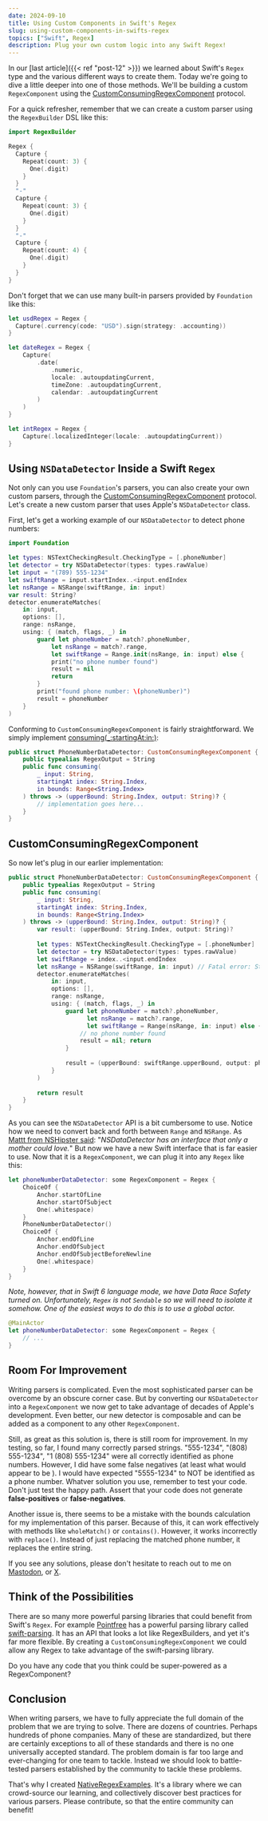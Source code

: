 ```yaml
---
date: 2024-09-10
title: Using Custom Components in Swift's Regex
slug: using-custom-components-in-swifts-regex
topics: ["Swift", Regex]
description: Plug your own custom logic into any Swift Regex!
---
```


In our [last article]({{< ref "post-12" >}}) we learned about Swift's `Regex` type and the various different ways to create them. Today we're going to dive a little deeper into one of those methods. We'll be building a custom `RegexComponent` using the [CustomConsumingRegexComponent](https://developer.apple.com/documentation/swift/customconsumingregexcomponent) protocol. 

For a quick refresher, remember that we can create a custom parser using the `RegexBuilder` DSL like this: 

```swift
import RegexBuilder 

Regex {
  Capture {
    Repeat(count: 3) {
      One(.digit)
    }
  }
  "-"
  Capture {
    Repeat(count: 3) {
      One(.digit)
    }
  }
  "-"
  Capture {
    Repeat(count: 4) {
      One(.digit)
    }
  }
}
```

Don't forget that we can use many built-in parsers provided by `Foundation` like this: 

```swift
let usdRegex = Regex {
  Capture(.currency(code: "USD").sign(strategy: .accounting))
}

let dateRegex = Regex {
    Capture(
        .date(
            .numeric,
            locale: .autoupdatingCurrent,
            timeZone: .autoupdatingCurrent,
            calendar: .autoupdatingCurrent
        )
    )
}

let intRegex = Regex {
    Capture(.localizedInteger(locale: .autoupdatingCurrent))
}
```

## Using `NSDataDetector` Inside a Swift `Regex` 
Not only can you use `Foundation`'s parsers, you can also create your own custom parsers, through the [CustomConsumingRegexComponent](https://developer.apple.com/documentation/swift/customconsumingregexcomponent) protocol. Let's create a new custom parser that uses Apple's `NSDataDetector` class. 

First, let's get a working example of our `NSDataDetector` to detect phone numbers: 

```swift
import Foundation

let types: NSTextCheckingResult.CheckingType = [.phoneNumber]
let detector = try NSDataDetector(types: types.rawValue)
let input = "(789) 555-1234"
let swiftRange = input.startIndex..<input.endIndex
let nsRange = NSRange(swiftRange, in: input) 
var result: String?
detector.enumerateMatches(
    in: input,
    options: [],
    range: nsRange,
    using: { (match, flags, _) in
        guard let phoneNumber = match?.phoneNumber,
            let nsRange = match?.range,
            let swiftRange = Range.init(nsRange, in: input) else {
            print("no phone number found")
            result = nil
            return
        }
        print("found phone number: \(phoneNumber)")
        result = phoneNumber
    }
)
```

Conforming to `CustomConsumingRegexComponent` is fairly straightforward. We simply implement [consuming(_:startingAt:in:)](https://developer.apple.com/documentation/swift/customconsumingregexcomponent/consuming(_:startingat:in:)): 

```swift
public struct PhoneNumberDataDetector: CustomConsumingRegexComponent {
    public typealias RegexOutput = String
    public func consuming(
        _ input: String,
        startingAt index: String.Index,
        in bounds: Range<String.Index>
    ) throws -> (upperBound: String.Index, output: String)? {
        // implementation goes here...
    }
}
```

## CustomConsumingRegexComponent
So now let's plug in our earlier implementation: 

```swift
public struct PhoneNumberDataDetector: CustomConsumingRegexComponent {
    public typealias RegexOutput = String
    public func consuming(
        _ input: String,
        startingAt index: String.Index,
        in bounds: Range<String.Index>
    ) throws -> (upperBound: String.Index, output: String)? {
        var result: (upperBound: String.Index, output: String)?
        
        let types: NSTextCheckingResult.CheckingType = [.phoneNumber]
        let detector = try NSDataDetector(types: types.rawValue)
        let swiftRange = index..<input.endIndex
        let nsRange = NSRange(swiftRange, in: input) // Fatal error: String index is out of bounds
        detector.enumerateMatches(
            in: input,
            options: [],
            range: nsRange,
            using: { (match, flags, _) in
                guard let phoneNumber = match?.phoneNumber,
                      let nsRange = match?.range,
                      let swiftRange = Range(nsRange, in: input) else {
                    // no phone number found
                    result = nil; return
                }
                
                result = (upperBound: swiftRange.upperBound, output: phoneNumber)
            }
        )
        
        return result
    }
}
```

As you can see the `NSDataDetector` API is a bit cumbersome to use. Notice how we need to convert back and forth between `Range` and `NSRange`. As [Mattt from NSHipster said](https://nshipster.com/nsdatadetector/): "*NSDataDetector has an interface that only a mother could love.*" But now we have a new Swift interface that is far easier to use. Now that it is a `RegexComponent`, we can plug it into any `Regex` like this: 

```swift
let phoneNumberDataDetector: some RegexComponent = Regex {
    ChoiceOf {
        Anchor.startOfLine
        Anchor.startOfSubject
        One(.whitespace)
    }
    PhoneNumberDataDetector()
    ChoiceOf {
        Anchor.endOfLine
        Anchor.endOfSubject
        Anchor.endOfSubjectBeforeNewline
        One(.whitespace)
    }
}
```

_Note, however, that in Swift 6 language mode, we have Data Race Safety turned on. Unfortunately, `Regex` is not `Sendable` so we will need to isolate it somehow. One of the easiest ways to do this is to use a global actor._ 

```swift
@MainActor
let phoneNumberDataDetector: some RegexComponent = Regex {
    // ...
}
```

## Room For Improvement
Writing parsers is complicated. Even the most sophisticated parser can be overcome by an obscure corner case. But by converting our `NSDataDetector` into a `RegexComponent` we now get to take advantage of decades of Apple's development. Even better, our new detector is composable and can be added as a component to any other `RegexComponent`. 

Still, as great as this solution is, there is still room for improvement. In my testing, so far, I found many correctly parsed strings. "555-1234", "(808) 555-1234", "1 (808) 555-1234" were all correctly identified as phone numbers. However, I did have some false negatives (at least what would appear to be ). I would have expected "5555-1234" to NOT be identified as a phone number. Whatver solution you use, remember to test your code. Don't just test the happy path. Assert that your code does not generate **false-positives** or **false-negatives**. 

Another issue is, there seems to be a mistake with the bounds calculation for my implementation of this parser. Because of this, it can work effectively with methods like `wholeMatch()` or `contains()`. However, it works incorrectly with `replace()`. Instead of just replacing the matched phone number, it replaces the entire string. 

If you see any solutions, please don't hesitate to reach out to me on [Mastodon](https://iosdev.space/@dandylyons), or [X](https://x.com/dan_dee_lyons). 

## Think of the Possibilities
There are so many more powerful parsing libraries that could benefit from Swift's `Regex`. For example [Pointfree](https://www.pointfree.co/) has a powerful parsing library called [swift-parsing](https://swiftpackageindex.com/pointfreeco/swift-parsing#user-content-documentation). It has an API that looks a lot like RegexBuilders, and yet it's far more flexible. By creating a `CustomConsumingRegexComponent` we could allow any Regex to take advantage of the swift-parsing library. 

Do you have any code that you think could be super-powered as a RegexComponent? 

## Conclusion
When writing parsers, we have to fully appreciate the full domain of the problem that we are trying to solve. There are dozens of countries. Perhaps hundreds of phone companies. Many of these are standardized, but there are certainly exceptions to all of these standards and there is no one universally accepted standard. The problem domain is far too large and ever-changing for one team to tackle. Instead we should look to battle-tested parsers established by the community to tackle these problems. 

That's why I created [NativeRegexExamples](https://swiftpackageindex.com/DandyLyons/NativeRegexExamples). It's a library where we can crowd-source our learning, and collectively discover best practices for various parsers. Please contribute, so that the entire community can benefit! 
